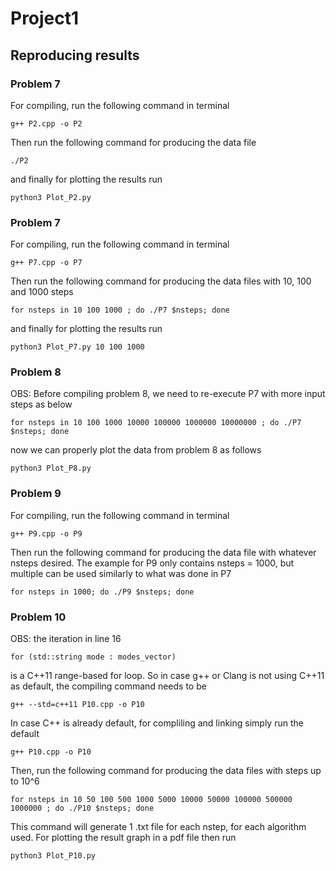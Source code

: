 # Project1


## Reproducing results

### Problem 7
For compiling, run the following command in terminal

```
g++ P2.cpp -o P2
```

Then run the following command for producing the data file

```
./P2
```

and finally for plotting the results run 

```
python3 Plot_P2.py
```

### Problem 7
For compiling, run the following command in terminal

```
g++ P7.cpp -o P7
```

Then run the following command for producing the data files with 10, 100 and 1000 steps 

```
for nsteps in 10 100 1000 ; do ./P7 $nsteps; done
```

and finally for plotting the results run 

```
python3 Plot_P7.py 10 100 1000
```

### Problem 8

OBS: Before compiling problem 8, we need to re-execute P7 with more input steps as below

```
for nsteps in 10 100 1000 10000 100000 1000000 10000000 ; do ./P7 $nsteps; done
```

now we can properly plot the data from problem 8 as follows

```
python3 Plot_P8.py
```

### Problem 9

For compiling, run the following command in terminal

```
g++ P9.cpp -o P9
```

Then run the following command for producing the data file with whatever nsteps desired. The example for P9 only contains nsteps = 1000, but multiple can be used similarly to what was done in P7

```
for nsteps in 1000; do ./P9 $nsteps; done
```


### Problem 10
OBS: the iteration in line 16
```
for (std::string mode : modes_vector)
```
is a C++11 range-based for loop. So in case g++ or Clang is not using C++11 as default, the compiling command needs to be 

```
g++ --std=c++11 P10.cpp -o P10
```

In case C++ is already default, for compliling and linking simply run the default

```
g++ P10.cpp -o P10
```

Then, run the following command for producing the data files with steps up to 10^6

```
for nsteps in 10 50 100 500 1000 5000 10000 50000 100000 500000 1000000 ; do ./P10 $nsteps; done
```

This command will generate 1 .txt file for each nstep, for each algorithm used.
For plotting the result graph in a pdf file then run 

```
python3 Plot_P10.py
```